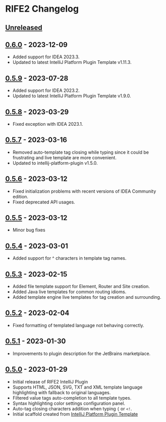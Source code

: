 <!-- Keep a Changelog guide -> https://keepachangelog.com -->

# RIFE2 Changelog

## [Unreleased]

## [0.6.0] - 2023-12-09

- Added support for IDEA 2023.3.
- Updated to latest IntelliJ Platform Plugin Template v1.11.3.

## [0.5.9] - 2023-07-28

- Added support for IDEA 2023.2.
- Updated to latest IntelliJ Platform Plugin Template v1.9.0.

## [0.5.8] - 2023-03-29

- Fixed exception with IDEA 2023.1.

## [0.5.7] - 2023-03-16

- Removed auto-template tag closing while typing since it could be frustrating and live template are more convenient.
- Updated to intellij-platform-plugin v1.5.0.

## [0.5.6] - 2023-03-12

- Fixed initialization problems with recent versions of IDEA Community edition.
- Fixed deprecated API usages.

## [0.5.5] - 2023-03-12

- Minor bug fixes

## [0.5.4] - 2023-03-01

- Added support for ^ characters in template tag names.

## [0.5.3] - 2023-02-15

- Added file template support for Element, Router and Site creation.
- Added Java live templates for common routing idioms.
- Added template engine live templates for tag creation and surrounding.

## [0.5.2] - 2023-02-04

- Fixed formatting of templated language not behaving correctly.

## [0.5.1] - 2023-01-30

- Improvements to plugin description for the JetBrains marketplace.

## [0.5.0] - 2023-01-29

- Initial release of RIFE2 IntelliJ Plugin
- Supports HTML, JSON, SVG, TXT and XML template language highlighting with fallback to original languages.
- Filtered value tags auto-completion to all template types.
- Syntax highlighting color settings configuration panel.
- Auto-tag closing characters addition when typing `{` or `<!`.
- Initial scaffold created from [IntelliJ Platform Plugin Template](https://github.com/JetBrains/intellij-platform-plugin-template)

[Unreleased]: https://github.com/rife2/rife2-idea/compare/v0.6.0...HEAD
[0.6.0]: https://github.com/rife2/rife2-idea/compare/v0.5.9...v0.6.0
[0.5.9]: https://github.com/rife2/rife2-idea/compare/v0.5.8...v0.5.9
[0.5.8]: https://github.com/rife2/rife2-idea/compare/v0.5.7...v0.5.8
[0.5.7]: https://github.com/rife2/rife2-idea/compare/v0.5.6...v0.5.7
[0.5.6]: https://github.com/rife2/rife2-idea/compare/v0.5.5...v0.5.6
[0.5.5]: https://github.com/rife2/rife2-idea/compare/v0.5.4...v0.5.5
[0.5.4]: https://github.com/gbevin/rife2-idea/compare/v0.5.3...v0.5.4
[0.5.3]: https://github.com/gbevin/rife2-idea/compare/v0.5.2...v0.5.3
[0.5.2]: https://github.com/gbevin/rife2-idea/compare/v0.5.1...v0.5.2
[0.5.1]: https://github.com/gbevin/rife2-idea/compare/v0.5.0...v0.5.1
[0.5.0]: https://github.com/gbevin/rife2-idea/commits/v0.5.0
